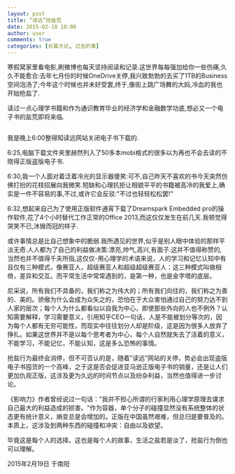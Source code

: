 ```yaml
---
layout: post
title: “读远”抢盐荒
date: 2015-02-18 18:00
author: user
comments: true
categories: [长篇大论, 过去的事]
---
```

寒假窝家里看电影,刷微博也每天坚持阅读和记录.这世界每每强加给你一些伤痛,久久不能愈合:去年七月份的时候OneDrive关停,我兴致勃勃的去买了1TB的Business空间泡汤了;今年这个时候也并未好受罢,终于,像街上跳广场舞的大妈,冷血的我也开始抢盐了. 

读过一点心理学书籍和作为通识教育毕业的经济学和金融数学功底,想必又一个电子书的盐荒即将来临. 

<img title="“读远”抢盐荒 - 烟雨烟雨 - 生活 &middot; 阅读 &middot; 点滴"  src="http://mazhangjing.com/wp-content/uploads/2016/11/6630338789489388297.jpg"  alt=""  /> 

我是晚上6:00整得知读远网站关闭电子书下载的. 

6:25,电脑下载文件夹里赫然列入了50多本mobi格式的很多以为再也不会去读的不晓得正版盗版电子书. 

6:30,我一个人面对着泛着冷光的显示器傻笑:可不,自己昨天不喜欢的书今天突然仿佛打扮的花枝招展向我微笑.短缺和心理抗拒让相貌平平的书籍被高冷的我爱上,确实是一件不容易的事,不过,或许它会反驳:&quot;不过也轻轻松松罢!&quot; 

6:32,想起来自己为了使用正版软件通宵下载了Dreamspark Embedded pro的操作软件,花了4个小时替代工作正常的Office 2013,而这仅仅发生在前几天.我顿觉得哭笑不已,沐猴而冠的样子. 

或许事情总是比自己想象中的脆弱.我所遇见的世界,似乎是别人眼中体验的那样平淡无奇.人人都为了自己的利益做决策:漂亮,帅气,高兴,有面子.这并不值得称赞的,当然也并不值得千夫所指,这仅仅-用心理学的术语来说，人的学习和记忆认知中有且仅有三种模式，像赛亚人，超级赛亚人和超级超级赛亚人：这三种模式叫做相倚，差异和交互。而平常生活中常常遇到的，是第一种，也是金字塔的底层。 

尼采说，所有我们不具备的，我们称之为伟大的；所有我们向往的，我们称之为善的、美的。骄傲为什么会成为众矢之的，恐怕在于大众害怕通过自己的努力达不到人家的层次；每个人为什么都看似以自我为中心，即使那些外向的人也不例外？认知需要解释，学习需要意义，引用知乎CEO一句话，人是不能被划分等次的，因为每个人都有无穷可能性，而现实中往往划分人却是阶级，这是因为很多人放弃了挣扎。如果这世界并不是以每个思考者为中心，每个人自然就失去了活着的意义，不能学习，不能记忆，不能认知，这是多么恐怖的事情。 

抢盐行为最终会消停，但不可否认的是，随着&quot;读远&quot;网站的关停，势必会出现盗版电子书囤货的一个高峰，之于这是否会促进亚马逊正版电子书的销量，还是让人们更加仇视正版，这涉及更为久远的时间节点以及纷杂利益，当然也值得进一步讨论。 

《影响力》作者曾经说过一句话：&quot;我并不担心所谓的行家利用心理学原理去谋求自己最大的利益造成的损害。&quot;作为容器，单个分子的碰撞显然没有系统整体的状态更有统计意义，熵变总是会增加的。正版在中国虽然艰难，但总归是要普及的。本质上，这涉及到两种东西的碰撞和冲突：自由以及欲望。 

毕竟这是每个人的选择。这也是每个人的故事，生活之盐若是淡了，抢盐行为倒也可以理解。 

2015年2月19日 于南阳
